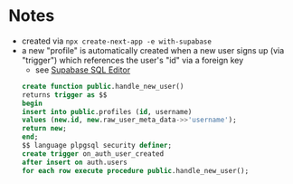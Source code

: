 # Notes

- created via `npx create-next-app -e with-supabase`
- a new "profile" is automatically created when a new user signs up (via "trigger") which references the user's "id" via a foreign key
  - see [Supabase SQL Editor](https://supabase.com/dashboard/project/nohpbrvyisemxhxywhca/sql/7f86bd4e-c6d5-45a7-b2af-503c48fb9006)
  ```sql
  create function public.handle_new_user()
  returns trigger as $$
  begin
  insert into public.profiles (id, username)
  values (new.id, new.raw_user_meta_data->>'username');
  return new;
  end;
  $$ language plpgsql security definer;
  create trigger on_auth_user_created
  after insert on auth.users
  for each row execute procedure public.handle_new_user();
  ```
